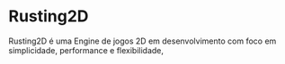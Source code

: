 # Rusting2D
Rusting2D é uma Engine de jogos 2D em desenvolvimento com foco em simplicidade, performance e flexibilidade,
